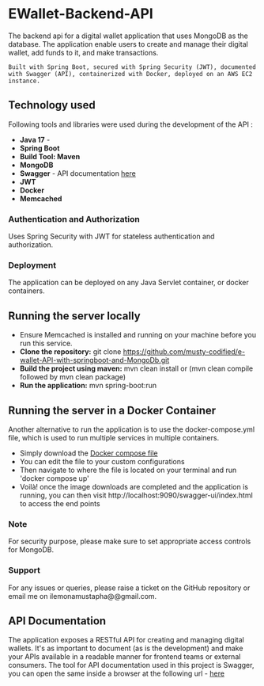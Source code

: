 # EWallet-Backend-API
The backend api for a digital wallet application that uses MongoDB as the database.
The application enable users to create and manage their digital wallet, add funds to it, and make transactions.

`Built with Spring Boot, secured with Spring Security (JWT), documented with Swagger (API),
containerized with Docker, deployed on an AWS EC2 instance.`

## Technology  used ##
Following tools and libraries were used during the development of the API :
- **Java 17** -
- **Spring Boot** 
- **Build Tool: Maven**
- **MongoDB** 
- **Swagger** - API documentation [here](http://localhost:9090/swagger-ui/index.html#/)
- **JWT** 
- **Docker**
- **Memcached**


### Authentication and Authorization
Uses Spring Security with JWT for stateless authentication and authorization.

### Deployment
The application can be deployed on any Java Servlet container, or docker containers.

## Running the server locally ##
* Ensure Memcached is installed and running on your machine before you run this service.
* **Clone the repository:** git clone https://github.com/musty-codified/e-wallet-API-with-springboot-and-MongoDb.git
* **Build the project using maven:** mvn clean install or (mvn clean compile followed by mvn clean package)
* **Run the application:** mvn spring-boot:run


## Running the server in a Docker Container ##
Another alternative to run the application is to use the docker-compose.yml file, which is used to run multiple services in multiple containers.
* Simply download the [Docker compose file](https://github.com/musty-codified/e-Wallet-API-with-Springboot-and-MongoDB/blob/main/docker-compose.yml)
* You can edit the file to your custom configurations
* Then navigate to where the file is located on your terminal and run 'docker compose up'
* Voilà! once the image downloads are completed and the application is running, you can then visit http://localhost:9090/swagger-ui/index.html to access the end points

### Note
For security purpose, please make sure to set appropriate access controls for MongoDB.

### Support
For any issues or queries, please raise a ticket on the GitHub repository or email me on ilemonamustapha@@gmail.com.

## API Documentation ##
The application exposes a RESTful API for creating and managing digital wallets.
It's as important to document (as is the development) and make your APIs available in a readable manner for frontend teams or external consumers.
The tool for API documentation used in this project is Swagger, you can open the same inside a browser at the following url - [here](http://localhost:9090/swagger-ui/index.html#/)






